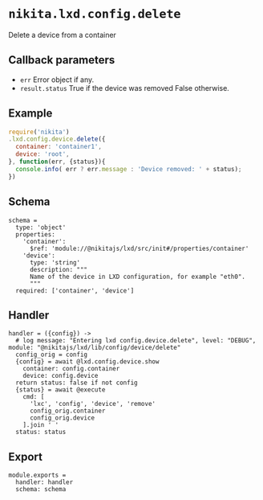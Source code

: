
# `nikita.lxd.config.delete`

Delete a device from a container

## Callback parameters

* `err`
  Error object if any.
* `result.status`
  True if the device was removed False otherwise.

## Example

```js
require('nikita')
.lxd.config.device.delete({
  container: 'container1',
  device: 'root',
}, function(err, {status}){
  console.info( err ? err.message : 'Device removed: ' + status);
})
```

## Schema

    schema =
      type: 'object'
      properties:
        'container':
          $ref: 'module://@nikitajs/lxd/src/init#/properties/container'
        'device':
          type: 'string'
          description: """
          Name of the device in LXD configuration, for example "eth0".
          """
      required: ['container', 'device']

## Handler

    handler = ({config}) ->
      # log message: "Entering lxd config.device.delete", level: "DEBUG", module: "@nikitajs/lxd/lib/config/device/delete"
      config_orig = config
      {config} = await @lxd.config.device.show
        container: config.container
        device: config.device
      return status: false if not config
      {status} = await @execute
        cmd: [
          'lxc', 'config', 'device', 'remove'
          config_orig.container
          config_orig.device
        ].join ' '
      status: status

## Export

    module.exports =
      handler: handler
      schema: schema
